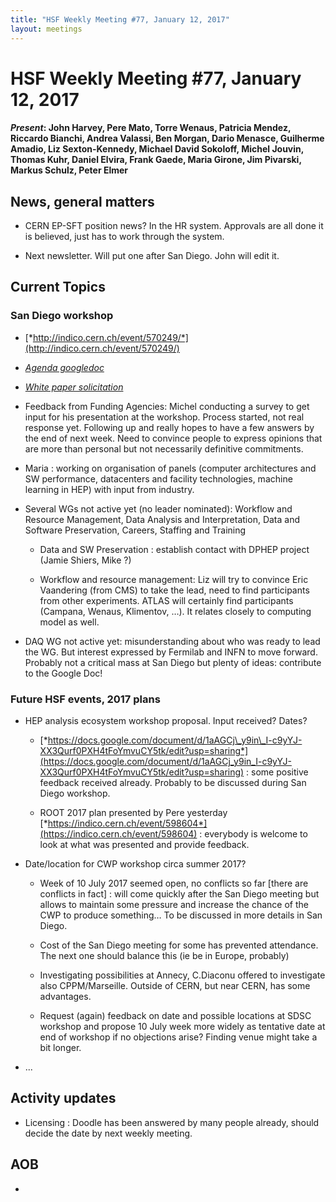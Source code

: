 ```yaml
---
title: "HSF Weekly Meeting #77, January 12, 2017"
layout: meetings
---
```


# HSF Weekly Meeting #77, January 12, 2017


#### *Present*: John Harvey, Pere Mato, Torre Wenaus, Patricia Mendez, Riccardo Bianchi, Andrea Valassi, Ben Morgan, Dario Menasce, Guilherme Amadio, Liz Sexton-Kennedy, Michael David Sokoloff, Michel Jouvin, Thomas Kuhr, Daniel Elvira, Frank Gaede, Maria Girone, Jim Pivarski, Markus Schulz, Peter Elmer

## News, general matters

-   CERN EP-SFT position news? In the HR system. Approvals are all done it is believed, just has to work through the system.

-   Next newsletter. Will put one after San Diego. John will edit it.

## Current Topics

### San Diego workshop

-   [*http://indico.cern.ch/event/570249/*](http://indico.cern.ch/event/570249/)

-   [*Agenda googledoc*](https://docs.google.com/document/d/1CeJzMH9kKk3db06KTxENjwCRnXiY6DJ0ogwMOiJZ85M/edit)

-   [*White paper solicitation*](http://hepsoftwarefoundation.org/cwp/CWPWhitePaperSolicitation.pdf)

-   Feedback from Funding Agencies: Michel conducting a survey to get input for his presentation at the workshop. Process started, not real response yet. Following up and really hopes to have a few answers by the end of next week. Need to convince people to express opinions that are more than personal but not necessarily definitive commitments.

-   Maria : working on organisation of panels (computer architectures and SW performance, datacenters and facility technologies, machine learning in HEP) with input from industry.

-   Several WGs not active yet (no leader nominated): Workflow and Resource Management, Data Analysis and Interpretation, Data and Software Preservation, Careers, Staffing and Training

    -   Data and SW Preservation : establish contact with DPHEP project (Jamie Shiers, Mike ?)

    -   Workflow and resource management: Liz will try to convince Eric Vaandering (from CMS) to take the lead, need to find participants from other experiments. ATLAS will certainly find participants (Campana, Wenaus, Klimentov, …). It relates closely to computing model as well.

-   DAQ WG not active yet: misunderstanding about who was ready to lead the WG. But interest expressed by Fermilab and INFN to move forward. Probably not a critical mass at San Diego but plenty of ideas: contribute to the Google Doc!

### Future HSF events, 2017 plans

-   HEP analysis ecosystem workshop proposal. Input received? Dates?

    -   [*https://docs.google.com/document/d/1aAGCj\_y9in\_I-c9yYJ-XX3Qurf0PXH4tFoYmvuCY5tk/edit?usp=sharing*](https://docs.google.com/document/d/1aAGCj_y9in_I-c9yYJ-XX3Qurf0PXH4tFoYmvuCY5tk/edit?usp=sharing) : some positive feedback received already. Probably to be discussed during San Diego workshop.

    -   ROOT 2017 plan presented by Pere yesterday [*https://indico.cern.ch/event/598604*](https://indico.cern.ch/event/598604) : everybody is welcome to look at what was presented and provide feedback.

-   Date/location for CWP workshop circa summer 2017?

    -   Week of 10 July 2017 seemed open, no conflicts so far \[there are conflicts in fact\] : will come quickly after the San Diego meeting but allows to maintain some pressure and increase the chance of the CWP to produce something… To be discussed in more details in San Diego.

    -   Cost of the San Diego meeting for some has prevented attendance. The next one should balance this (ie be in Europe, probably)

    -   Investigating possibilities at Annecy, C.Diaconu offered to investigate also CPPM/Marseille. Outside of CERN, but near CERN, has some advantages.

    -   Request (again) feedback on date and possible locations at SDSC workshop and propose 10 July week more widely as tentative date at end of workshop if no objections arise? Finding venue might take a bit longer.

-   ...

## Activity updates

-   Licensing : Doodle has been answered by many people already, should decide the date by next weekly meeting.

## AOB

-   
